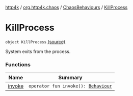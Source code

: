 [http4k](../../../index.md) / [org.http4k.chaos](../../index.md) / [ChaosBehaviours](../index.md) / [KillProcess](./index.md)

# KillProcess

`object KillProcess` [(source)](https://github.com/http4k/http4k/blob/master/http4k-testing-chaos/src/main/kotlin/org/http4k/chaos/ChaosBehaviours.kt#L169)

System exits from the process.

### Functions

| Name | Summary |
|---|---|
| [invoke](invoke.md) | `operator fun invoke(): `[`Behaviour`](../../-behaviour.md) |
